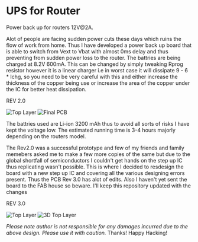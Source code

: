 # UPS for Router
Power back up for routers 12V@2A.

Alot of people are facing sudden power cuts these days which ruins the flow of work from home.
Thus I have developed a power back up board that is able to switch from Vext to Vbat with almost 0ms delay and thus preventing from sudden power loss to the router.
The battries are being charged at 8.2V 600mA. This can be changed by simply tweaking Rprog resistor however it is a linear charger i.e in worst case it will dissipate 9 - 6 * Ichg, so you need to be very careful with this and either increase the thickness of the copper being use or increase the area of the copper under the IC for better heat dissipation. 

REV 2.0

![Top Layer](https://user-images.githubusercontent.com/36476534/120070263-3ff4a080-c0a7-11eb-8ecc-7f9a77545249.png) ![Final PCB](https://user-images.githubusercontent.com/36476534/120070273-471bae80-c0a7-11eb-8008-2d5029286c3d.jpeg)



The battries used are Li-ion 3200 mAh thus to avoid all sorts of risks I have kept the voltage low.
The estimated running time is 3-4 hours majorly depending on the routers model. 

The Rev2.0 was a successful prototype and few of my friends and family memebers asked me to make a few more copies of the same but due to the global shortfall of semiconductors I couldn't get hands on the step up IC thus replicating wasn't possible. This is where I decided to resdesign the board with a new step up IC and covering all the various designing errors present. 
Thus the PCB Rev 3.0 has alot of edits. Also I haven't yet sent the board to the FAB house so beware. I'll keep this repository updated with the changes

REV 3.0

![Top Layer](https://user-images.githubusercontent.com/36476534/120070301-6581aa00-c0a7-11eb-9ad6-cddf9be4b972.png) ![3D Top Layer](https://user-images.githubusercontent.com/36476534/120070307-6e727b80-c0a7-11eb-84e7-572ea183204a.png)



*Please note author is not responsible for any damages incurred due to the above design. Please use it with caution.*
Thanks! Happy Hacking!
